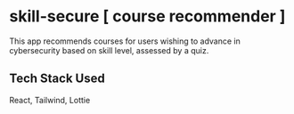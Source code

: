 # skill-secure [ course recommender ]
This app recommends courses for users wishing to advance in cybersecurity based on skill level, assessed by a quiz.
## Tech Stack Used 
React, Tailwind, Lottie
